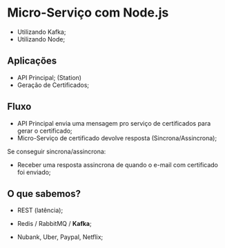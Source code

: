 # Micro-Serviço com Node.js

- Utilizando Kafka;
- Utilizando Node;

## Aplicações

- API Principal; (Station)
- Geração de Certificados;

## Fluxo

- API Principal envia uma mensagem pro serviço de certificados para gerar o certificado;
- Micro-Serviço de certificado devolve resposta (Sincrona/Assincrona);

Se conseguir sincrona/assincrona:

- Receber uma resposta assincrona de quando o e-mail com certificado foi enviado;

## O que sabemos?

- REST (latência);
- Redis / RabbitMQ / **Kafka**;

- Nubank, Uber, Paypal, Netflix;
